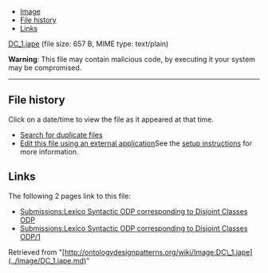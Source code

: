 * [Image](../Image/DC_1.jape.md#file)
* [File history](../Image/DC_1.jape.md#filehistory)
* [Links](../Image/DC_1.jape.md#filelinks)


[DC\_1.jape](../images/0/01/DC_1.jape "DC 1.jape")‎
 (file size: 657 B, MIME type: text/plain)




__Warning__: This file may contain malicious code, by executing it your system may be compromised.

---



## File history

Click on a date/time to view the file as it appeared at that time.



  
* [Search for duplicate files](http://ontologydesignpatterns.org/wiki/Special:FileDuplicateSearch/DC_1.jape "Special:FileDuplicateSearch/DC 1.jape")
* [Edit this file using an external application](http://ontologydesignpatterns.org/wiki/index.php?title=Image:DC_1.jape&action=edit&externaledit=true&mode=file "Image:DC 1.jape")See the [setup instructions](http://www.mediawiki.org/wiki/Manual:External_editors "http://www.mediawiki.org/wiki/Manual:External_editors") for more information.

## Links



The following 2 pages link to this file:


* [Submissions:Lexico Syntactic ODP corresponding to Disjoint Classes ODP](../Submissions/Lexico_Syntactic_ODP_corresponding_to_Disjoint_Classes_ODP.md "Submissions:Lexico Syntactic ODP corresponding to Disjoint Classes ODP")
* [Submissions:Lexico Syntactic ODP corresponding to Disjoint Classes ODP/1](../Submissions/Lexico_Syntactic_ODP_corresponding_to_Disjoint_Classes_ODP/1.md "Submissions:Lexico Syntactic ODP corresponding to Disjoint Classes ODP/1")


Retrieved from "[http://ontologydesignpatterns.org/wiki/Image:DC\_1.jape](../Image/DC_1.jape.md)"